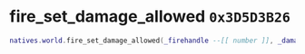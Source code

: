 # fire_set_damage_allowed `0x3D5D3B26`

```lua
natives.world.fire_set_damage_allowed(_firehandle --[[ number ]], _damageallowed --[[ boolean ]])
```